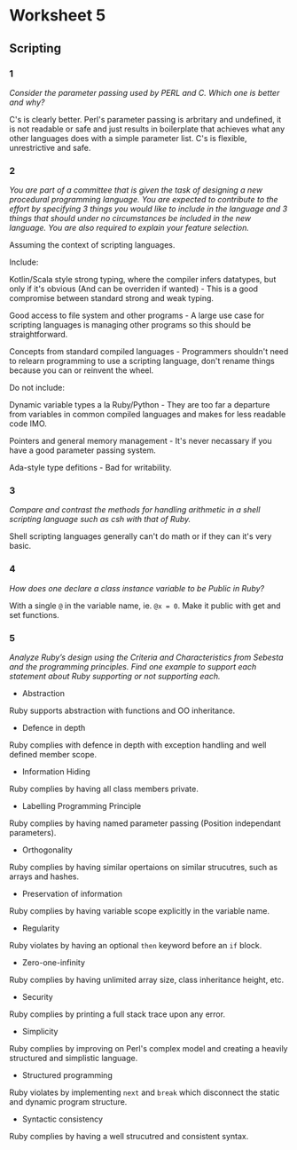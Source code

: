 # Worksheet 5

## Scripting

### 1

*Consider the parameter passing used by PERL and C. Which one is better and
why?*

C's is clearly better. Perl's parameter passing is arbritary and undefined, it
is not readable or safe and just results in boilerplate that achieves what
any other languages does with a simple parameter list. C's is flexible, 
unrestrictive and safe.

### 2

*You are part of a committee that is given the task of designing a new procedural
programming language. You are expected to contribute to the effort by
specifying 3 things you would like to include in the language and 3 things that
should under no circumstances be included in the new language. You are also
required to explain your feature selection.*

Assuming the context of scripting languages.

Include:

Kotlin/Scala style strong typing, where the compiler infers datatypes, but only
if it's obvious (And can be overriden if wanted) - This is a good compromise between
standard strong and weak typing.

Good access to file system and other programs - A large use case for scripting
languages is managing other programs so this should be straightforward.

Concepts from standard compiled languages - Programmers shouldn't need to relearn
programming to use a scripting language, don't rename things because you can or
reinvent the wheel.

Do not include:

Dynamic variable types a la Ruby/Python - They are too far a departure from
variables in common compiled languages and makes for less readable code IMO.

Pointers and general memory management - It's never necassary if you have a
good parameter passing system.

Ada-style type defitions - Bad for writability.

### 3

*Compare and contrast the methods for handling arithmetic in a shell scripting
language such as csh with that of Ruby.*

Shell scripting languages generally can't do math or if they can it's very basic.

### 4

*How does one declare a class instance variable to be Public in Ruby?*

With a single `@` in the variable name, ie. `@x = 0`. Make it public
with get and set functions.

### 5

*Analyze Ruby’s design using the Criteria and Characteristics from Sebesta and
the programming principles. Find one example to support each statement about
Ruby supporting or not supporting each.*

 * Abstraction
 
 Ruby supports abstraction with functions and OO inheritance.
 
 * Defence in depth
 
 Ruby complies with defence in depth with exception handling and well defined
 member scope.
 
 * Information Hiding
 
 Ruby complies by having all class members private.
 
 * Labelling Programming Principle
 
 Ruby complies by having named parameter passing (Position independant parameters).
 
 * Orthogonality
 
 Ruby complies by having similar opertaions on similar strucutres, such as arrays
 and hashes.
 
 * Preservation of information
 
 Ruby complies by having variable scope explicitly in the variable name.
 
 * Regularity
 
 Ruby violates by having an optional `then` keyword before an `if` block.
 
 * Zero-one-infinity
 
 Ruby complies by having unlimited array size, class inheritance height, etc.
 
 * Security
 
 Ruby complies by printing a full stack trace upon any error.
 
 * Simplicity
 
 Ruby complies by improving on Perl's complex model and creating a heavily
 structured and simplistic language.
 
 * Structured programming
 
 Ruby violates by implementing `next` and `break` which disconnect the static
 and dynamic program structure.
 
 * Syntactic consistency
 
 Ruby complies by having a well strucutred and consistent syntax.
